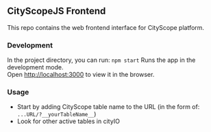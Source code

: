 ## CityScopeJS Frontend

This repo contains the web frontend interface for CityScope platform.

### Development

In the project directory, you can run: `npm start` Runs the app in the development mode.<br /> Open [http://localhost:3000](http://localhost:3000) to view it in the browser.

### Usage

-   Start by adding CityScope table name to the URL (in the form of: `...URL/?__yourTableName__`)
-   Look for other active tables in cityIO
